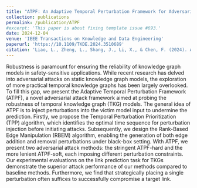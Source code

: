 ```yaml
---
title: "ATPF: An Adaptive Temporal Perturbation Framework for Adversarial Attacks on Temporal Knowledge Graph"
collection: publications
permalink: /publication/ATPF
#excerpt: 'This paper is about fixing template issue #693.'
date: 2024-12-04
venue: 'IEEE Transactions on Knowledge and Data Engineering'
paperurl: 'https://10.1109/TKDE.2024.3510689'
citation: 'Liao, L., Zheng, L., Shang, J., Li, X., & Chen, F. (2024). ATPF: An Adaptive Temporal Perturbation Framework for Adversarial Attacks on Temporal Knowledge Graph. IEEE Transactions on Knowledge and Data Engineering.'
---
```


Robustness is paramount for ensuring the reliability of knowledge graph models in safety-sensitive applications. While recent research has delved into adversarial attacks on static knowledge graph models, the exploration of more practical temporal knowledge graphs has been largely overlooked. To fill this gap, we present the Adaptive Temporal Perturbation Framework (ATPF), a novel adversarial attack framework aimed at probing the robustness of temporal knowledge graph (TKG) models. The general idea of ATPF is to inject perturbations into the victim model input to undermine the prediction. Firstly, we propose the Temporal Perturbation Prioritization (TPP) algorithm, which identifies the optimal time sequence for perturbation injection before initiating attacks. Subsequently, we design the Rank-Based Edge Manipulation (RBEM) algorithm, enabling the generation of both edge addition and removal perturbations under black-box setting. With ATPF, we present two adversarial attack methods: the stringent ATPF-hard and the more lenient ATPF-soft, each imposing different perturbation constraints. Our experimental evaluations on the link prediction task for TKGs demonstrate the superior attack performance of our methods compared to baseline methods. Furthermore, we find that strategically placing a single perturbation often suffices to successfully compromise a target link.
